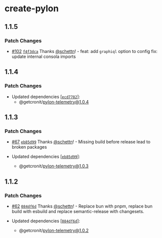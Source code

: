 # create-pylon

## 1.1.5

### Patch Changes

- [#102](https://github.com/getcronit/pylon/pull/102) [`f4f3dca`](https://github.com/getcronit/pylon/commit/f4f3dcaee59d03508a99ce7bd4a4ae8370d74a4a) Thanks [@schettn](https://github.com/schettn)! - feat: add `graphiql` option to config
  fix: update internal consola imports

## 1.1.4

### Patch Changes

- Updated dependencies [[`ecd7782`](https://github.com/getcronit/pylon/commit/ecd77827be4df05a7fe1c26f1d827708e95ff026)]:
  - @getcronit/pylon-telemetry@1.0.4

## 1.1.3

### Patch Changes

- [#67](https://github.com/getcronit/pylon/pull/67) [`eb85d99`](https://github.com/getcronit/pylon/commit/eb85d9920235e0322f39f46576e1098526e871b5) Thanks [@schettn](https://github.com/schettn)! - Missing build before release lead to broken packages

- Updated dependencies [[`eb85d99`](https://github.com/getcronit/pylon/commit/eb85d9920235e0322f39f46576e1098526e871b5)]:
  - @getcronit/pylon-telemetry@1.0.3

## 1.1.2

### Patch Changes

- [#62](https://github.com/getcronit/pylon/pull/62) [`084df6d`](https://github.com/getcronit/pylon/commit/084df6daa53ccfe575db1aacbd1a07adebf8a716) Thanks [@schettn](https://github.com/schettn)! - Replace bun with pnpm, replace bun build with esbuild and replace semantic-release with changesets.

- Updated dependencies [[`084df6d`](https://github.com/getcronit/pylon/commit/084df6daa53ccfe575db1aacbd1a07adebf8a716)]:
  - @getcronit/pylon-telemetry@1.0.2
